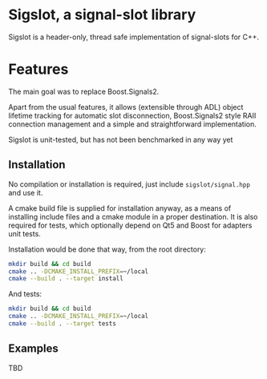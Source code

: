 # Sigslot, a signal-slot library

Sigslot is a header-only, thread safe implementation of signal-slots for C++.

# Features

The main goal was to replace Boost.Signals2.

Apart from the usual features, it allows (extensible through ADL) object lifetime tracking for automatic slot disconnection, Boost.Signals2 style RAII connection management and a simple and straightforward implementation.

Sigslot is unit-tested, but has not been benchmarked in any way yet

## Installation

No compilation or installation is required, just include `sigslot/signal.hpp` and use it.

A cmake build file is supplied for installation anyway, as a means of installing include files and a cmake module in a proper destination. It is also required for tests, which optionally depend on Qt5 and Boost for adapters unit tests.

Installation would be done that way, from the root directory:

```sh
mkdir build && cd build
cmake .. -DCMAKE_INSTALL_PREFIX=~/local
cmake --build . --target install
```

And tests:

```sh
mkdir build && cd build
cmake .. -DCMAKE_INSTALL_PREFIX=~/local
cmake --build . --target tests
```

## Examples

TBD
